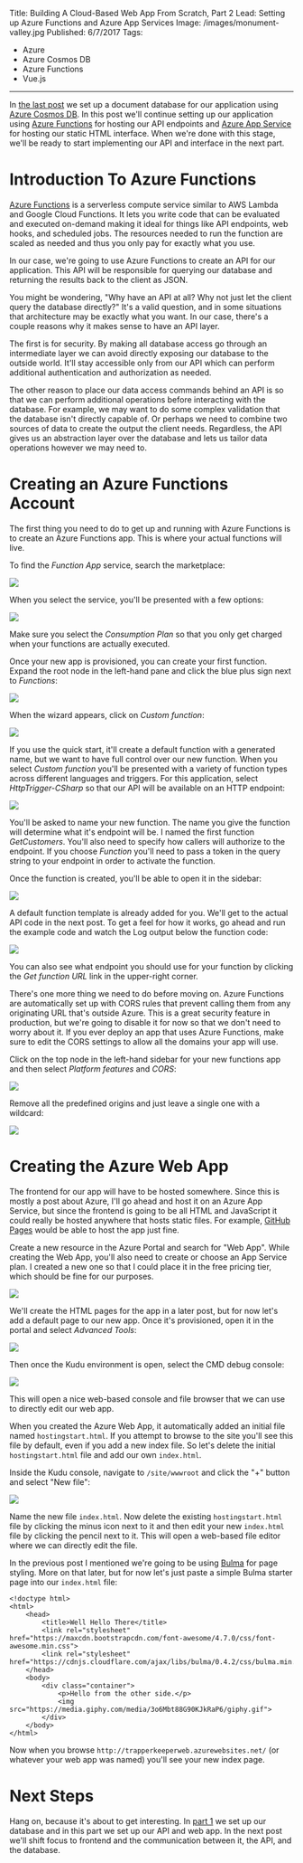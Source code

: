 Title: Building A Cloud-Based Web App From Scratch, Part 2
Lead: Setting up Azure Functions and Azure App Services
Image: /images/monument-valley.jpg
Published: 6/7/2017
Tags:
  - Azure
  - Azure Cosmos DB
  - Azure Functions
  - Vue.js
---
In [the last post](/posts/building-a-cloud-based-web-app-from-scratch) we set up a document database for our application using [Azure Cosmos DB](https://azure.microsoft.com/en-us/services/cosmos-db/). In this post we'll continue setting up our application using [Azure Functions](https://azure.microsoft.com/en-us/services/functions/) for hosting our API endpoints and [Azure App Service](https://azure.microsoft.com/en-us/services/app-service/) for hosting our static HTML interface. When we're done with this stage, we'll be ready to start implementing our API and interface in the next part.

# Introduction To Azure Functions

[Azure Functions](https://azure.microsoft.com/en-us/services/functions/) is a serverless compute service similar to AWS Lambda and Google Cloud Functions. It lets you write code that can be evaluated and executed on-demand making it ideal for things like API endpoints, web hooks, and scheduled jobs. The resources needed to run the function are scaled as needed and thus you only pay for exactly what you use.

In our case, we're going to use Azure Functions to create an API for our application. This API will be responsible for querying our database and returning the results back to the client as JSON.

You might be wondering, "Why have an API at all? Why not just let the client query the database directly?" It's a valid question, and in some situations that architecture may be exactly what you want. In our case, there's a couple reasons why it makes sense to have an API layer.

The first is for security. By making all database access go through an intermediate layer we can avoid directly exposing our database to the outside world. It'll stay accessible only from our API which can perform additional authentication and authorization as needed.

The other reason to place our data access commands behind an API is so that we can perform additional operations before interacting with the database. For example, we may want to do some complex validation that the database isn't directly capable of. Or perhaps we need to combine two sources of data to create the output the client needs. Regardless, the API gives us an abstraction layer over the database and lets us tailor data operations however we may need to.

# Creating an Azure Functions Account

The first thing you need to do to get up and running with Azure Functions is to create an Azure Functions app. This is where your actual functions will live. 

To find the *Function App* service, search the marketplace:

<img src="/posts/images/functions1.png" class="img-fluid"></img>

When you select the service, you'll be presented with a few options:

<img src="/posts/images/functions2.png" class="img-fluid"></img>

Make sure you select the *Consumption Plan* so that you only get charged when your functions are actually executed.

Once your new app is provisioned, you can create your first function. Expand the root node in the left-hand pane and click the blue plus sign next to *Functions*:

<img src="/posts/images/functions3.png" class="img-fluid"></img>

When the wizard appears, click on *Custom function*:

<img src="/posts/images/functions4.png" class="img-fluid"></img>

If you use the quick start, it'll create a default function with a generated name, but we want to have full control over our new function. When you select *Custom function* you'll be presented with a variety of function types across different languages and triggers. For this application, select *HttpTrigger-CSharp* so that our API will be available on an HTTP endpoint:

<img src="/posts/images/functions5.png" class="img-fluid"></img>

You'll be asked to name your new function. The name you give the function will determine what it's endpoint will be. I named the first function *GetCustomers*. You'll also need to specify how callers will authorize to the endpoint. If you choose *Function* you'll need to pass a token in the query string to your endpoint in order to activate the function.

Once the function is created, you'll be able to open it in the sidebar:

<img src="/posts/images/functions6.png" class="img-fluid"></img>

A default function template is already added for you. We'll get to the actual API code in the next post. To get a feel for how it works, go ahead and run the example code and watch the Log output below the function code:

<img src="/posts/images/functions7.png" class="img-fluid"></img>

You can also see what endpoint you should use for your function by clicking the *Get function URL* link in the upper-right corner.

There's one more thing we need to do before moving on. Azure Functions are automatically set up with CORS rules that prevent calling them from any originating URL that's outside Azure. This is a great security feature in production, but we're going to disable it for now so that we don't need to worry about it. If you ever deploy an app that uses Azure Functions, make sure to edit the CORS settings to allow all the domains your app will use.

Click on the top node in the left-hand sidebar for your new functions app and then select *Platform features* and *CORS*:

<img src="/posts/images/functions8.png" class="img-fluid"></img>

Remove all the predefined origins and just leave a single one with a wildcard:

<img src="/posts/images/functions9.png" class="img-fluid"></img>

# Creating the Azure Web App

The frontend for our app will have to be hosted somewhere. Since this is mostly a post about Azure, I'll go ahead and host it on an Azure App Service, but since the frontend is going to be all HTML and JavaScript it could really be hosted anywhere that hosts static files. For example, [GitHub Pages](https://pages.github.com/) would be able to host the app just fine.

Create a new resource in the Azure Portal and search for "Web App". While creating the Web App, you'll also need to create or choose an App Service plan. I created a new one so that I could place it in the free pricing tier, which should be fine for our purposes.

<img src="/posts/images/appservice1.png" class="img-fluid"></img>

We'll create the HTML pages for the app in a later post, but for now let's add a default page to our new app. Once it's provisioned, open it in the portal and select *Advanced Tools*:

<img src="/posts/images/appservice2.png" class="img-fluid"></img>

Then once the Kudu environment is open, select the CMD debug console:

<img src="/posts/images/appservice3.png" class="img-fluid"></img>

This will open a nice web-based console and file browser that we can use to directly edit our web app.

When you created the Azure Web App, it automatically added an initial file named `hostingstart.html`. If you attempt to browse to the site you'll see this file by default, even if you add a new index file. So let's delete the initial `hostingstart.html` file and add our own `index.html`.

Inside the Kudu console, navigate to `/site/wwwroot` and click the "+" button and select "New file":

<img src="/posts/images/appservice4.png" class="img-fluid"></img>

Name the new file `index.html`. Now delete the existing `hostingstart.html` file by clicking the minus icon next to it and then edit your new `index.html` file by clicking the pencil next to it. This will open a web-based file editor where we can directly edit the file.

In the previous post I mentioned we're going to be using [Bulma](http://bulma.io/) for page styling. More on that later, but for now let's just paste a simple Bulma starter page into our `index.html` file:

```
<!doctype html>
<html>
    <head>
        <title>Well Hello There</title>
        <link rel="stylesheet" href="https://maxcdn.bootstrapcdn.com/font-awesome/4.7.0/css/font-awesome.min.css">
        <link rel="stylesheet" href="https://cdnjs.cloudflare.com/ajax/libs/bulma/0.4.2/css/bulma.min.css">
    </head>
    <body>
        <div class="container">
            <p>Hello from the other side.</p>
            <img src="https://media.giphy.com/media/3o6Mbt88G90KJkRaP6/giphy.gif">
        </div>
    </body>
</html>
```

Now when you browse `http://trapperkeeperweb.azurewebsites.net/` (or whatever your web app was named) you'll see your new index page.

# Next Steps

Hang on, because it's about to get interesting. In [part 1](/posts/building-a-cloud-based-web-app-from-scratch) we set up our database and in this part we set up our API and web app. In the next post we'll shift focus to frontend and the communication between it, the API, and the database.